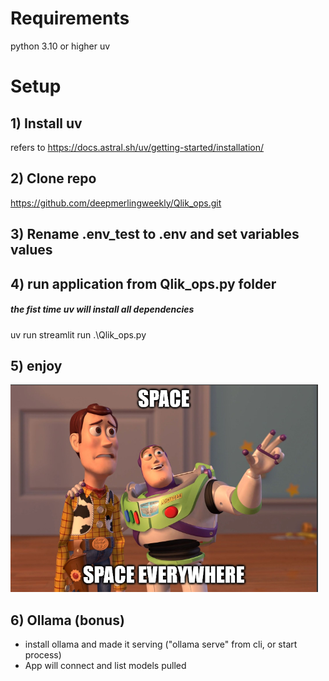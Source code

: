 # Requirements
python 3.10 or higher
uv

# Setup

## 1) Install uv
refers to https://docs.astral.sh/uv/getting-started/installation/

## 2) Clone repo
https://github.com/deepmerlingweekly/Qlik_ops.git

## 3) Rename .env_test to .env and set variables values


## 4) run application from Qlik_ops.py folder
##### the fist time uv will install all dependencies

uv run streamlit run .\Qlik_ops.py

## 5) enjoy

![alt text](https://github.com/deepmerlingweekly/Qlik_ops/blob/main/space_everywhere.png?raw=true)


## 6) Ollama (bonus)
- install ollama and made it serving ("ollama serve" from cli, or start process)
- App will connect and list models pulled